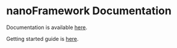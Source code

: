 # **nanoFramework** Documentation

Documentation is available [here](http://docs.nanoframework.net/content/introduction/what-is-nanoframework.html).

Getting started guide is [here](http://docs.nanoframework.net/content/getting-started-guides/getting-started-managed.html).
